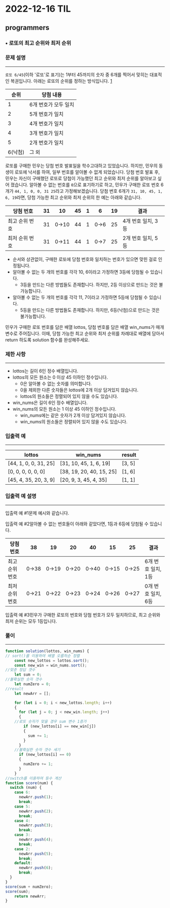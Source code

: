 # 2022-12-16 TIL

## programmers

### • 로또의 최고 순위와 최저 순위

### **문제 설명**

---

`로또 6/45`(이하 '로또'로 표기)는 1부터 45까지의 숫자 중 6개를 찍어서 맞히는 대표적인 복권입니다. 아래는 로또의 순위를 정하는 방식입니다. [1](https://school.programmers.co.kr/learn/courses/30/lessons/77484#fn1)

| 순위 | 당첨 내용 |
| --- | --- |
| 1 | 6개 번호가 모두 일치 |
| 2 | 5개 번호가 일치 |
| 3 | 4개 번호가 일치 |
| 4 | 3개 번호가 일치 |
| 5 | 2개 번호가 일치 |
| 6(낙첨) | 그 외 |

로또를 구매한 민우는 당첨 번호 발표일을 학수고대하고 있었습니다. 하지만, 민우의 동생이 로또에 낙서를 하여, 일부 번호를 알아볼 수 없게 되었습니다. 당첨 번호 발표 후, 민우는 자신이 구매했던 로또로 당첨이 가능했던 최고 순위와 최저 순위를 알아보고 싶어 졌습니다. 알아볼 수 없는 번호를 `0`으로 표기하기로 하고, 민우가 구매한 로또 번호 6개가 `44, 1, 0, 0, 31 25`라고 가정해보겠습니다. 당첨 번호 6개가 `31, 10, 45, 1, 6, 19`라면, 당첨 가능한 최고 순위와 최저 순위의 한 예는 아래와 같습니다.

| 당첨 번호 | 31 | 10 | 45 | 1 | 6 | 19 | 결과 |
| --- | --- | --- | --- | --- | --- | --- | --- |
| 최고 순위 번호 | 31 | 0→10 | 44 | 1 | 0→6 | 25 | 4개 번호 일치, 3등 |
| 최저 순위 번호 | 31 | 0→11 | 44 | 1 | 0→7 | 25 | 2개 번호 일치, 5등 |
- 순서와 상관없이, 구매한 로또에 당첨 번호와 일치하는 번호가 있으면 맞힌 걸로 인정됩니다.
- 알아볼 수 없는 두 개의 번호를 각각 10, 6이라고 가정하면 3등에 당첨될 수 있습니다.
    - 3등을 만드는 다른 방법들도 존재합니다. 하지만, 2등 이상으로 만드는 것은 불가능합니다.
- 알아볼 수 없는 두 개의 번호를 각각 11, 7이라고 가정하면 5등에 당첨될 수 있습니다.
    - 5등을 만드는 다른 방법들도 존재합니다. 하지만, 6등(낙첨)으로 만드는 것은 불가능합니다.

민우가 구매한 로또 번호를 담은 배열 lottos, 당첨 번호를 담은 배열 win_nums가 매개변수로 주어집니다. 이때, 당첨 가능한 최고 순위와 최저 순위를 차례대로 배열에 담아서 return 하도록 solution 함수를 완성해주세요.

### 제한 사항

---

- lottos는 길이 6인 정수 배열입니다.
- lottos의 모든 원소는 0 이상 45 이하인 정수입니다.
    - 0은 알아볼 수 없는 숫자를 의미합니다.
    - 0을 제외한 다른 숫자들은 lottos에 2개 이상 담겨있지 않습니다.
    - lottos의 원소들은 정렬되어 있지 않을 수도 있습니다.
- win_nums은 길이 6인 정수 배열입니다.
- win_nums의 모든 원소는 1 이상 45 이하인 정수입니다.
    - win_nums에는 같은 숫자가 2개 이상 담겨있지 않습니다.
    - win_nums의 원소들은 정렬되어 있지 않을 수도 있습니다.

### 입출력 예

---

| lottos | win_nums | result |
| --- | --- | --- |
| [44, 1, 0, 0, 31, 25] | [31, 10, 45, 1, 6, 19] | [3, 5] |
| [0, 0, 0, 0, 0, 0] | [38, 19, 20, 40, 15, 25] | [1, 6] |
| [45, 4, 35, 20, 3, 9] | [20, 9, 3, 45, 4, 35] | [1, 1] |

### 입출력 예 설명

---

입출력 예 #1문제 예시와 같습니다.

입출력 예 #2알아볼 수 없는 번호들이 아래와 같았다면, 1등과 6등에 당첨될 수 있습니다.

| 당첨 번호 | 38 | 19 | 20 | 40 | 15 | 25 | 결과 |
| --- | --- | --- | --- | --- | --- | --- | --- |
| 최고 순위 번호 | 0→38 | 0→19 | 0→20 | 0→40 | 0→15 | 0→25 | 6개 번호 일치, 1등 |
| 최저 순위 번호 | 0→21 | 0→22 | 0→23 | 0→24 | 0→26 | 0→27 | 0개 번호 일치, 6등 |

입출력 예 #3민우가 구매한 로또의 번호와 당첨 번호가 모두 일치하므로, 최고 순위와 최저 순위는 모두 1등입니다.

### 풀이

---

```jsx
function solution(lottos, win_nums) {
// sort()를 이용하여 배열 오름차순 정렬
    const new_lottos = lottos.sort();
    const new_win = win_nums.sort();
//맞춘 정답 갯수
    let sum = 0;
//불확실한 숫자 갯수
    let numZero = 0;
//result
    let newArr = [];

    for (let i = 0; i < new_lottos.length; i++)
    {
      for (let j = 0; j < new_win.length; j++)
      {
	//로또 숫자가 맞을 경우 sum 변수 1증가 
        if (new_lottos[i] == new_win[j]) 
        {
          sum += 1;
        }
      }
	//불확실한 숫자 갯수 세기
      if (new_lottos[i] == 0)
      {
        numZero += 1;
      }
    }
//switch를 이용하여 등수 계산 
function score(num) {
  switch (num) {
    case 6:
      newArr.push(1);
      break;
    case 5:
      newArr.push(2);
      break;
    case 4:
      newArr.push(3);
      break;
    case 3:
      newArr.push(4);
      break;
    case 2:
      newArr.push(5);
      break;
    default:
      newArr.push(6);
      break;
  }
}
score(sum + numZero);
score(sum);
    return newArr;
}
```